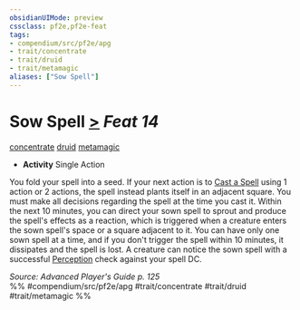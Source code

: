 ```yaml
---
obsidianUIMode: preview
cssclass: pf2e,pf2e-feat
tags:
- compendium/src/pf2e/apg
- trait/concentrate
- trait/druid
- trait/metamagic
aliases: ["Sow Spell"]
---
```

# Sow Spell  [>](/rules/core-rulebook/chapter-9-playing-the-game.md#Actions "Single Action") *Feat 14*  
[concentrate](/rules/traits/concentrate.md)  [druid](/rules/traits/druid.md)  [metamagic](/rules/traits/metamagic.md)  

- **Activity** Single Action

You fold your spell into a seed. If your next action is to [Cast a Spell](/rules/actions/cast-a-spell.md) using 1 action or 2 actions, the spell instead plants itself in an adjacent square. You must make all decisions regarding the spell at the time you cast it. Within the next 10 minutes, you can direct your sown spell to sprout and produce the spell's effects as a reaction, which is triggered when a creature enters the sown spell's space or a square adjacent to it. You can have only one sown spell at a time, and if you don't trigger the spell within 10 minutes, it dissipates and the spell is lost. A creature can notice the sown spell with a successful [Perception](/compendium/skills.md#Perception) check against your spell DC.

*Source: Advanced Player's Guide p. 125*  
%% #compendium/src/pf2e/apg #trait/concentrate #trait/druid #trait/metamagic %%